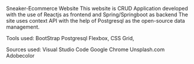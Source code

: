 Sneaker-Ecommerce Website
This website is CRUD Application developed with the use of Reactjs as frontend and Spring/Springboot as backend  The site uses context API with the help of Postgresql as the open-source data management.

Tools used: 
BootStrap
Postgresql
Flexbox, CSS Grid, 



Sources used:
Visual Studio Code 
Google Chrome 
Unsplash.com
Adobecolor
